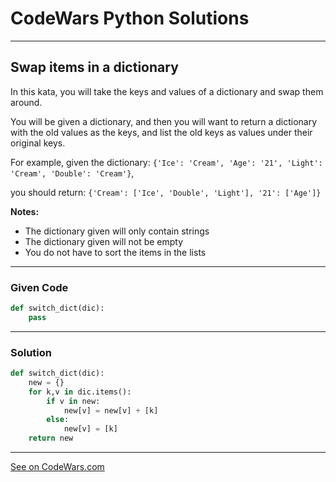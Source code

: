 # CodeWars Python Solutions

---

## Swap items in a dictionary

In this kata, you will take the keys and values of a dictionary and swap them around.

You will be given a dictionary, and then you will want to return a dictionary with the old values as the keys, and list the old keys as values under their original keys.

For example, given the dictionary: `{'Ice': 'Cream', 'Age': '21', 'Light': 'Cream', 'Double': 'Cream'}`,

you should return: `{'Cream': ['Ice', 'Double', 'Light'], '21': ['Age']}`

**Notes:**

* The dictionary given will only contain strings
* The dictionary given will not be empty
* You do not have to sort the items in the lists


---

### Given Code


```python
def switch_dict(dic):
    pass
```

---

### Solution


```python
def switch_dict(dic):
    new = {}
    for k,v in dic.items():
        if v in new:
            new[v] = new[v] + [k]
        else:
            new[v] = [k]
    return new
```



---


[See on CodeWars.com](https://www.codewars.com/kata/5a21e090f28b824def00013c)
